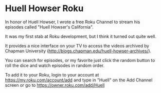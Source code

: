 # Huell Howser Roku

In honor of Huell Howser, I wrote a free Roku Channel to stream his episodes called "Huell Howser's California".

It was my first stab at Roku development, but I think it turned out quite well.  

It provides a nice interface on your TV to access the videos archived by Chapman University (http://blogs.chapman.edu/huell-howser-archives/).

You can search for episodes, or my favorite just click the random button to roll the dice and watch episodes in random order.

To add it to your Roku, login to your account at https://my.roku.com/account/add and type in "Huell" on the Add Channel screen 
or go to https://owner.roku.com/add/Huell